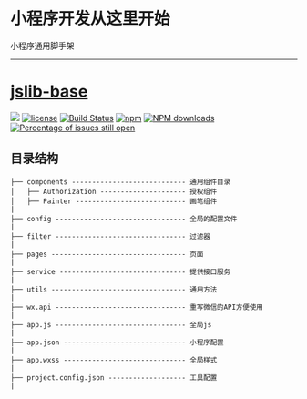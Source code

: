 # 小程序开发从这里开始
小程序通用脚手架

----
# [jslib-base](https://github.com/yanhaijing/jslib-base)
[![](https://img.shields.io/badge/Powered%20by-jslib%20base-brightgreen.svg)](https://github.com/yanhaijing/jslib-base)
[![license](https://img.shields.io/badge/license-MIT-blue.svg)](https://github.com/yanhaijing/jslib-base/blob/master/LICENSE)
[![Build Status](https://travis-ci.org/yanhaijing/jslib-base.svg?branch=master)](https://travis-ci.org/yanhaijing/jslib-base)
[![npm](https://img.shields.io/badge/npm-0.2.0-orange.svg)](https://www.npmjs.com/package/jslib-base)
[![NPM downloads](http://img.shields.io/npm/dm/jslib-base.svg?style=flat-square)](http://www.npmtrends.com/jslib-base)
[![Percentage of issues still open](http://isitmaintained.com/badge/open/yanhaijing/jslib-base.svg)](http://isitmaintained.com/project/yanhaijing/jslib-base "Percentage of issues still open")


## 目录结构

```
├── components ---------------------------- 通用组件目录
│   ├── Authorization --------------------- 授权组件
│   ├── Painter --------------------------- 画笔组件
|
├── config -------------------------------- 全局的配置文件
|
├── filter -------------------------------- 过滤器
|
├── pages --------------------------------- 页面
|
├── service ------------------------------- 提供接口服务
|
├── utils --------------------------------- 通用方法
|
├── wx.api -------------------------------- 重写微信的API方便使用
|
├── app.js -------------------------------- 全局js
|
├── app.json ------------------------------ 小程序配置
|
├── app.wxss ------------------------------ 全局样式
|
├── project.config.json ------------------- 工具配置
|

```
